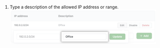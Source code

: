 1. Type a description of the allowed IP address or range. ![Key field to add name for IP address](/assets/images/help/security/ip-address-edit-name-field.png)
